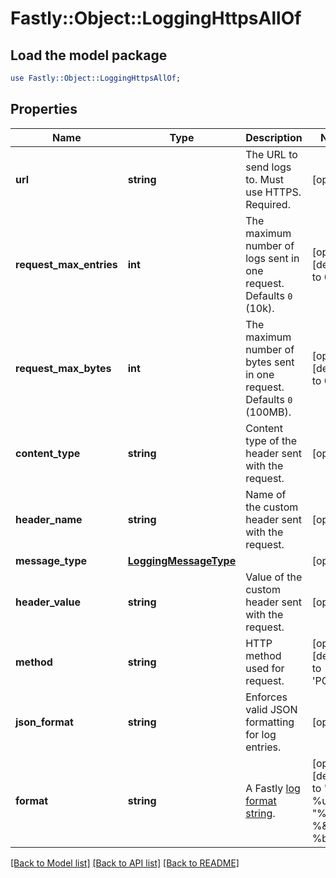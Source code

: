 # Fastly::Object::LoggingHttpsAllOf

## Load the model package
```perl
use Fastly::Object::LoggingHttpsAllOf;
```

## Properties
Name | Type | Description | Notes
------------ | ------------- | ------------- | -------------
**url** | **string** | The URL to send logs to. Must use HTTPS. Required. | [optional] 
**request_max_entries** | **int** | The maximum number of logs sent in one request. Defaults `0` (10k). | [optional] [default to 0]
**request_max_bytes** | **int** | The maximum number of bytes sent in one request. Defaults `0` (100MB). | [optional] [default to 0]
**content_type** | **string** | Content type of the header sent with the request. | [optional] 
**header_name** | **string** | Name of the custom header sent with the request. | [optional] 
**message_type** | [**LoggingMessageType**](LoggingMessageType.md) |  | [optional] 
**header_value** | **string** | Value of the custom header sent with the request. | [optional] 
**method** | **string** | HTTP method used for request. | [optional] [default to &#39;POST&#39;]
**json_format** | **string** | Enforces valid JSON formatting for log entries. | [optional] 
**format** | **string** | A Fastly [log format string](https://docs.fastly.com/en/guides/custom-log-formats). | [optional] [default to &#39;%h %l %u %t &quot;%r&quot; %&amp;gt;s %b&#39;]

[[Back to Model list]](../README.md#documentation-for-models) [[Back to API list]](../README.md#documentation-for-api-endpoints) [[Back to README]](../README.md)


